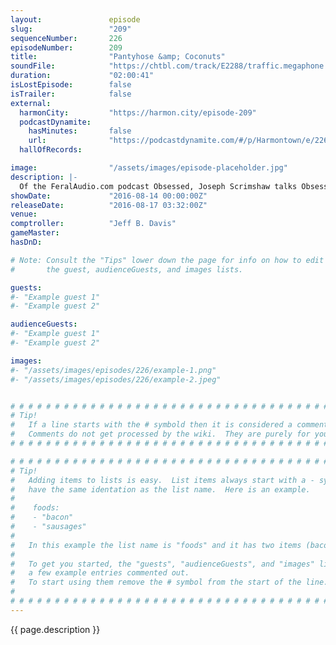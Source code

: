 ```yaml
---
layout:               episode
slug:                 "209"
sequenceNumber:       226
episodeNumber:        209
title:                "Pantyhose &amp; Coconuts"
soundFile:            "https://chtbl.com/track/E2288/traffic.megaphone.fm/STA5723474089.mp3?updated=1559774885"
duration:             "02:00:41"
isLostEpisode:        false
isTrailer:            false
external:
  harmonCity:         "https://harmon.city/episode-209"
  podcastDynamite:
    hasMinutes:       false
    url:              "https://podcastdynamite.com/#/p/Harmontown/e/226/209"
  hallOfRecords:      

image:                "/assets/images/episode-placeholder.jpg"
description: |-
  Of the FeralAudio.com podcast Obsessed, Joseph Scrimshaw talks Obsession with the Harmontown gang and your Mayor dives into his pantyhose fetish.
showDate:             "2016-08-14 00:00:00Z"
releaseDate:          "2016-08-17 03:32:00Z"
venue:                
comptroller:          "Jeff B. Davis"
gameMaster:           
hasDnD:               

# Note: Consult the "Tips" lower down the page for info on how to edit
#       the guest, audienceGuests, and images lists.

guests:
#- "Example guest 1"
#- "Example guest 2"

audienceGuests:
#- "Example guest 1"
#- "Example guest 2"

images:
#- "/assets/images/episodes/226/example-1.png"
#- "/assets/images/episodes/226/example-2.jpeg"


# # # # # # # # # # # # # # # # # # # # # # # # # # # # # # # # # # # # # # # # # # # # #
# Tip!
#   If a line starts with the # symbold then it is considered a comment.
#   Comments do not get processed by the wiki.  They are purely for your information.
# # # # # # # # # # # # # # # # # # # # # # # # # # # # # # # # # # # # # # # # # # # # #

# # # # # # # # # # # # # # # # # # # # # # # # # # # # # # # # # # # # # # # # # # # # #
# Tip!
#   Adding items to lists is easy.  List items always start with a - symbol and have
#   have the same identation as the list name.  Here is an example.
#
#    foods:
#    - "bacon"
#    - "sausages"
#
#   In this example the list name is "foods" and it has two items (bacon, and sausages).
#
#   To get you started, the "guests", "audienceGuests", and "images" lists below have
#   a few example entries commented out.
#   To start using them remove the # symbol from the start of the line.
#
# # # # # # # # # # # # # # # # # # # # # # # # # # # # # # # # # # # # # # # # # # # # #
---
```


<!-- The episode description will be rendered here -->
{{ page.description }}

<!-- Add your content BELOW here -->
<!-- vvvvvvvvvvvvvvvvvvvvvvvvvvv -->




<!-- ^^^^^^^^^^^^^^^^^^^^^^^^^^^ -->
<!-- Add your content ABOVE here -->

<!-- The episode gallery will be rendered here -->